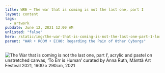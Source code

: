 ```yaml
---
title: WRE ~ The war that is coming is not the last one, part I
layout: content
tags:
  - artwork
pubdate: June 12, 2021 12:00 AM
unlisted: "false"
hero: /static/img/the-war-that-is-coming-is-not-the-last-one-part-1-lores.jpg
parent: "WAR • ROOM • ECHO: Regarding the Pain of Other Cyborgs"
---
```

![The War that is coming is not the last one, part I’, acrylic and pastel on unstretched canvas, ‘To Err is Human’ curated by Anna Ruth, Mänttä Art Festival 2021, 1600 x 290cm, 2021](/static/img/the-war-that-is-coming-is-not-the-last-one-part-1-lores.jpg)
